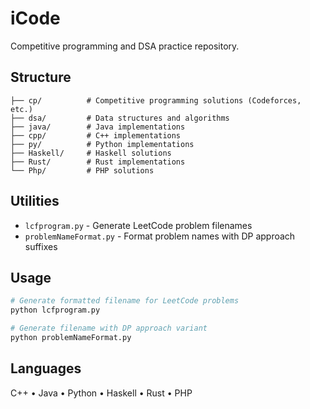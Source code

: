 # iCode

Competitive programming and DSA practice repository.

## Structure

```
├── cp/          # Competitive programming solutions (Codeforces, etc.)
├── dsa/         # Data structures and algorithms
├── java/        # Java implementations
├── cpp/         # C++ implementations
├── py/          # Python implementations
├── Haskell/     # Haskell solutions
├── Rust/        # Rust implementations
└── Php/         # PHP solutions
```

## Utilities

- `lcfprogram.py` - Generate LeetCode problem filenames
- `problemNameFormat.py` - Format problem names with DP approach suffixes

## Usage

```bash
# Generate formatted filename for LeetCode problems
python lcfprogram.py

# Generate filename with DP approach variant
python problemNameFormat.py
```

## Languages

C++ • Java • Python • Haskell • Rust • PHP
